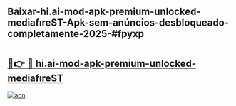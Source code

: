 ## Baixar-hi.ai-mod-apk-premium-unlocked-mediafıreST-Apk-sem-anúncios-desbloqueado-completamente-2025-#fpyxp

# <h2><a href="https://ainizakaria.my?title=hi.ai-mod-apk-premium-unlocked-mediafıreST&ref=22M">🔗👉 🔴 hi.ai-mod-apk-premium-unlocked-mediafıreST</a></h2>

[![acn](https://github.com/user-attachments/assets/0f9c940e-d8b0-45ae-aac7-cd30a18b3e1c)](https://ainizakaria.my?title=hi.ai-mod-apk-premium-unlocked-mediafıreST&ref=22M)

